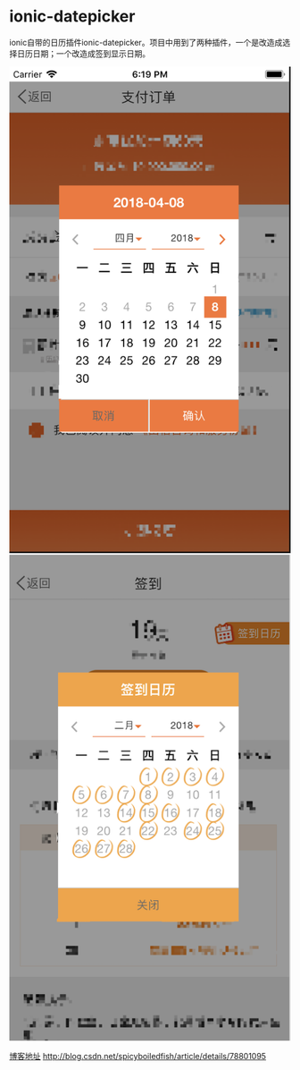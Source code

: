 # ionic-datepicker
ionic自带的日历插件ionic-datepicker。项目中用到了两种插件，一个是改造成选择日历日期；一个改造成签到显示日期。

![选择日期的日历](/calendar/images/selectTime.png)
![签到显示的日历](/calendar/images/signUp.png)

[博客地址](http://blog.csdn.net/spicyboiledfish/article/details/78801095)
http://blog.csdn.net/spicyboiledfish/article/details/78801095
